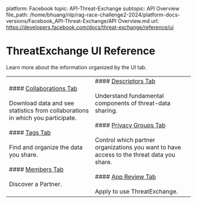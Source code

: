 platform: Facebook
topic: API-Threat-Exchange
subtopic: API Overview
file_path: /home/bhuang/nlp/rag-race-challenge2-2024/platform-docs-versions/Facebook_API-Threat-Exchange/API Overview.md
url: https://developers.facebook.com/docs/threat-exchange/reference/ui

# ThreatExchange UI Reference

Learn more about the information organized by the UI tab.

|     |     |
| --- | --- |
| #### [Collaborations Tab](https://developers.facebook.com/docs/threat-exchange/reference/ui/collaborations)<br><br>Download data and see statistics from collaborations in which you participate.<br><br>#### [Tags Tab](https://developers.facebook.com/docs/threat-exchange/reference/ui/tags/)<br><br>Find and organize the data you share.<br><br>#### [Members Tab](https://developers.facebook.com/docs/threat-exchange/reference/ui/members)<br><br>Discover a Partner. | #### [Descriptors Tab](https://developers.facebook.com/docs/threat-exchange/reference/ui/descriptors)<br><br>Understand fundamental components of threat-data sharing.<br><br>#### [Privacy Groups Tab](https://developers.facebook.com/docs/threat-exchange/reference/ui/privacy-groups/)<br><br>Control which partner organizations you want to have access to the threat data you share.<br><br>#### [App Review Tab](https://developers.facebook.com/docs/threat-exchange/reference/ui/app-review)<br><br>Apply to use ThreatExchange. |